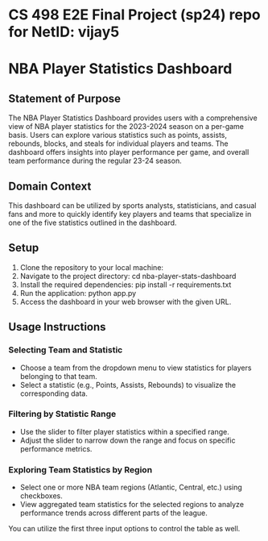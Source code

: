 # CS 498 E2E Final Project (sp24) repo for NetID: vijay5

# NBA Player Statistics Dashboard

## Statement of Purpose
The NBA Player Statistics Dashboard provides users with a comprehensive view of NBA player statistics for the 2023-2024 season on a per-game basis. Users can explore various statistics such as points, assists, rebounds, blocks, and steals for individual players and teams. The dashboard offers insights into player performance per game, and overall team performance during the regular 23-24 season.

## Domain Context
This dashboard can be utilized by sports analysts, statisticians, and casual fans and more to quickly identify key players and teams that specialize in one of the five statistics outlined in the dashboard. 

## Setup
1. Clone the repository to your local machine:
2. Navigate to the project directory: cd nba-player-stats-dashboard
3. Install the required dependencies: pip install -r requirements.txt
5. Run the application: python app.py
6. Access the dashboard in your web browser with the given URL.

## Usage Instructions
### Selecting Team and Statistic
- Choose a team from the dropdown menu to view statistics for players belonging to that team.
- Select a statistic (e.g., Points, Assists, Rebounds) to visualize the corresponding data.

### Filtering by Statistic Range
- Use the slider to filter player statistics within a specified range.
- Adjust the slider to narrow down the range and focus on specific performance metrics.

### Exploring Team Statistics by Region
- Select one or more NBA team regions (Atlantic, Central, etc.) using checkboxes.
- View aggregated team statistics for the selected regions to analyze performance trends across different parts of the league.

You can utilize the first three input options to control the table as well.
